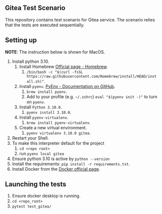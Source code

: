 ## Gitea Test Scenario
This repository contains test scenario for Gitea service. The scenario relies that the tests are executed sequentially.

## Setting up

**NOTE**: The instruction below is shown for MacOS.
1. Install python 3.10. 
   1. Install Homebrew [Official page - Homebrew](https://brew.sh/).
      1. `/bin/bash -c "$(curl -fsSL https://raw.githubusercontent.com/Homebrew/install/HEAD/install.sh)"`.
   1. Install `pyenv`. [PyEnv - Documentation on GitHub](https://github.com/pyenv/pyenv).
      1. `brew install pyenv`.
      1. Add to your profile (e.g. `~/.zshrc`) `eval "$(pyenv init -)"` to turn on `pyenv`.
   1. Install `Python 3.10.0`.
      1. `pyenv install 3.10.0`.
   1. Install `pyenv-virtualenv`.
      1. `brew install pyenv-virtualenv`.
   1. Create a new virtual environment.
      1. `pyenv virtualenv 3.10.0 gitea`.
1. Restart your Shell.
1. To make this interpreter default for the project
   1. `cd <repo root>`
   1. run `pyenv local gitea`
1. Ensure python 3.10 is active by `python --version`
1. Install the requirements: `pip install -r requirements.txt`.
1. Install Docker from the [Docker official page](https://www.docker.com/).


## Launching the tests

1. Ensure docker desktop is running.
1. `cd <repo_root>`
1. `pytest test_gitea/`
